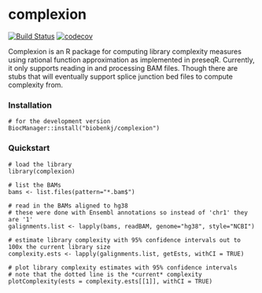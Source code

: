 # complexion

[![Build Status](https://travis-ci.org/biobenkj/complexion.png?branch=master)](https://travis-ci.org/biobenkj/complexion)  [![codecov](https://codecov.io/gh/biobenkj/complexion/branch/master/graph/badge.svg)](https://codecov.io/gh/biobenkj/complexion)


Complexion is an R package for computing library complexity measures using rational function approximation as implemented in preseqR. Currently, it only supports reading in and processing BAM files. Though there are stubs that will eventually support splice junction bed files to compute complexity from.

### Installation

````
# for the development version
BiocManager::install("biobenkj/complexion")
````

### Quickstart

````
# load the library
library(complexion)

# list the BAMs
bams <- list.files(pattern="*.bam$")

# read in the BAMs aligned to hg38
# these were done with Ensembl annotations so instead of 'chr1' they are '1'
galignments.list <- lapply(bams, readBAM, genome="hg38", style="NCBI")

# estimate library complexity with 95% confidence intervals out to 100x the current library size
complexity.ests <- lapply(galignments.list, getEsts, withCI = TRUE)

# plot library complexity estimates with 95% confidence intervals
# note that the dotted line is the *current* complexity
plotComplexity(ests = complexity.ests[[1]], withCI = TRUE)
````